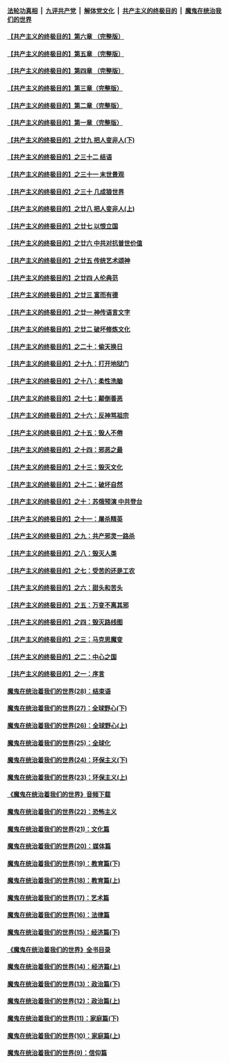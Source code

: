 ####  [法轮功真相](../../../../basic/blob/master/README.md?t=10031900) &nbsp;|&nbsp; [九评共产党](../../../../9ping.md/blob/master/README.md?t=10031900) &nbsp;|&nbsp; [解体党文化](../../../../jtdwh.md/blob/master/README.md?t=10031900)  &nbsp;|&nbsp; [共产主义的终极目的](../../../../gczydzjmd.md/blob/master/README.md?t=10031900) &nbsp;|&nbsp; [魔鬼在统治我们的世界](../../../../mgztzwmdsj.md/blob/master/README.md?t=10031900) 

#### [【共产主义的终极目的】第六章 （完整版）](../pages/nsc422/n11428913.md?t=10031900) 

#### [【共产主义的终极目的】第五章 （完整版）](../pages/nsc422/n11428912.md?t=10031900) 

#### [【共产主义的终极目的】第四章 （完整版）](../pages/nsc422/n11428907.md?t=10031900) 

#### [【共产主义的终极目的】第三章（完整版）](../pages/nsc422/n11428848.md?t=10031900) 

#### [【共产主义的终极目的】第二章（完整版）](../pages/nsc422/n11428831.md?t=10031900) 

#### [【共产主义的终极目的】第一章（完整版）](../pages/nsc422/n11417651.md?t=10031900) 

#### [【共产主义的终极目的】之廿九 把人变非人(下)](../pages/nsc422/n11344140.md?t=10031900) 

#### [【共产主义的终极目的】之三十二 结语](../pages/nsc422/n11360535.md?t=10031900) 

#### [【共产主义的终极目的】之三十一 末世景观](../pages/nsc422/n11351129.md?t=10031900) 

#### [【共产主义的终极目的】之三十 几成狼世界](../pages/nsc422/n11348280.md?t=10031900) 

#### [【共产主义的终极目的】之廿八 把人变非人(上)](../pages/nsc422/n11340492.md?t=10031900) 

#### [【共产主义的终极目的】之廿七 以恨立国](../pages/nsc422/n11336944.md?t=10031900) 

#### [【共产主义的终极目的】之廿六 中共对抗普世价值](../pages/nsc422/n11324785.md?t=10031900) 

#### [【共产主义的终极目的】之廿五 传统艺术颂神](../pages/nsc422/n11296396.md?t=10031900) 

#### [【共产主义的终极目的】之廿四 人伦典范](../pages/nsc422/n11296397.md?t=10031900) 

#### [【共产主义的终极目的】之廿三 富而有德](../pages/nsc422/n11283598.md?t=10031900) 

#### [【共产主义的终极目的】之廿一 神传语言文字](../pages/nsc422/n11263265.md?t=10031900) 

#### [【共产主义的终极目的】之廿二 破坏修炼文化](../pages/nsc422/n11245728.md?t=10031900) 

#### [【共产主义的终极目的】之二十：偷天换日](../pages/nsc422/n11238846.md?t=10031900) 

#### [【共产主义的终极目的】之十九：打开地狱门](../pages/nsc422/n11206376.md?t=10031900) 

#### [【共产主义的终极目的】之十八：柔性洗脑](../pages/nsc422/n11199994.md?t=10031900) 

#### [【共产主义的终极目的】之十七：颠倒善恶](../pages/nsc422/n11179782.md?t=10031900) 

#### [【共产主义的终极目的】之十六：反神骂祖宗](../pages/nsc422/n11166798.md?t=10031900) 

#### [【共产主义的终极目的】之十五：毁人不倦](../pages/nsc422/n11166792.md?t=10031900) 

#### [【共产主义的终极目的】之十四：邪恶之最](../pages/nsc422/n11150249.md?t=10031900) 

#### [【共产主义的终极目的】之十三：毁灭文化](../pages/nsc422/n11135227.md?t=10031900) 

#### [【共产主义的终极目的】之十二：破坏自然](../pages/nsc422/n11135214.md?t=10031900) 

#### [【共产主义的终极目的】之十：苏俄预演 中共登台](../pages/nsc422/n11118424.md?t=10031900) 

#### [【共产主义的终极目的】之十一：屠杀精英](../pages/nsc422/n11118442.md?t=10031900) 

#### [【共产主义的终极目的】之九：共产邪灵一路杀](../pages/nsc422/n11114139.md?t=10031900) 

#### [【共产主义的终极目的】之八：毁灭人类](../pages/nsc422/n11108503.md?t=10031900) 

#### [【共产主义的终极目的】之七：受苦的还是工农](../pages/nsc422/n11101809.md?t=10031900) 

#### [【共产主义的终极目的】之六：甜头和苦头](../pages/nsc422/n11096971.md?t=10031900) 

#### [【共产主义的终极目的】之五：万变不离其邪](../pages/nsc422/n11091285.md?t=10031900) 

#### [【共产主义的终极目的】之四：毁灭路线图](../pages/nsc422/n11086284.md?t=10031900) 

#### [【共产主义的终极目的】之三：马克思魔变](../pages/nsc422/n11061941.md?t=10031900) 

#### [【共产主义的终极目的】之二：中心之国](../pages/nsc422/n11047728.md?t=10031900) 

#### [【共产主义的终极目的】之一：序言](../pages/nsc422/n11086077.md?t=10031900) 

#### [魔鬼在统治着我们的世界(28)：结束语](../pages/nsc422/n10936246.md?t=10031900) 

#### [魔鬼在统治着我们的世界(27)：全球野心(下)](../pages/nsc422/n10928319.md?t=10031900) 

#### [魔鬼在统治着我们的世界(26)：全球野心(上)](../pages/nsc422/n10900318.md?t=10031900) 

#### [魔鬼在统治着我们的世界(25)：全球化](../pages/nsc422/n10788205.md?t=10031900) 

#### [魔鬼在统治着我们的世界(24)：环保主义(下)](../pages/nsc422/n10695307.md?t=10031900) 

#### [魔鬼在统治着我们的世界(23)：环保主义(上)](../pages/nsc422/n10688613.md?t=10031900) 

#### [《魔鬼在统治着我们的世界》音频下载](../pages/nsc422/n10635553.md?t=10031900) 

#### [魔鬼在统治着我们的世界(22)：恐怖主义](../pages/nsc422/n10614727.md?t=10031900) 

#### [魔鬼在统治着我们的世界(21)：文化篇](../pages/nsc422/n10597706.md?t=10031900) 

#### [魔鬼在统治着我们的世界(20)：媒体篇](../pages/nsc422/n10586579.md?t=10031900) 

#### [魔鬼在统治着我们的世界(19)：教育篇(下)](../pages/nsc422/n10564808.md?t=10031900) 

#### [魔鬼在统治着我们的世界(18)：教育篇(上)](../pages/nsc422/n10526970.md?t=10031900) 

#### [魔鬼在统治着我们的世界(17)：艺术篇](../pages/nsc422/n10499093.md?t=10031900) 

#### [魔鬼在统治着我们的世界(16)：法律篇](../pages/nsc422/n10485969.md?t=10031900) 

#### [魔鬼在统治着我们的世界(15)：经济篇(下)](../pages/nsc422/n10469975.md?t=10031900) 

#### [《魔鬼在统治着我们的世界》全书目录](../pages/nsc422/n10464261.md?t=10031900) 

#### [魔鬼在统治着我们的世界(14)：经济篇(上)](../pages/nsc422/n10457370.md?t=10031900) 

#### [魔鬼在统治着我们的世界(13)：政治篇(下)](../pages/nsc422/n10448270.md?t=10031900) 

#### [魔鬼在统治着我们的世界(12)：政治篇(上)](../pages/nsc422/n10444576.md?t=10031900) 

#### [魔鬼在统治着我们的世界(11)：家庭篇(下)](../pages/nsc422/n10440961.md?t=10031900) 

#### [魔鬼在统治着我们的世界(10)：家庭篇(上)](../pages/nsc422/n10435448.md?t=10031900) 

#### [魔鬼在统治着我们的世界(9)：信仰篇](../pages/nsc422/n10432159.md?t=10031900) 

